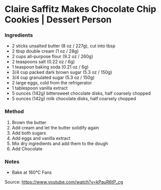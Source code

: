 # Claire Saffitz Makes Chocolate Chip Cookies | Dessert Person

### Ingredients

- 2 sticks unsalted butter (8 oz / 227g), cut into tbsp
- 2 tbsp double cream (1 oz / 28g)
- 2 cups all-purpose flour (9.2 oz / 260g)
- 2 teaspoons salt (0.22 oz / 6g)
- 1 teaspoon baking soda (0.21 oz / 6g)
- 3/4 cup packed dark brown sugar (5.3 oz / 150g)
- 3/4 cup granulated sugar (5.3 oz / 150g)
- 2 large eggs, cold from the refrigerator
- 1 tablespoon vanilla extract
- 5 ounces (142g) bittersweet chocolate disks, half coarsely chopped
- 5 ounces (142g) milk chocolate disks, half coarsely chopped

### Method

1. Brown the butter
2. Add cream and let the butter solidify again
3. Add both sugars
4. Add eggs and vanilla extract
5. Mix dry ingredients and add them to the dough
6. Add Chocolate

### Notes

- Bake at 160°C Fans

Source: https://www.youtube.com/watch?v=kPauR6tP_cg